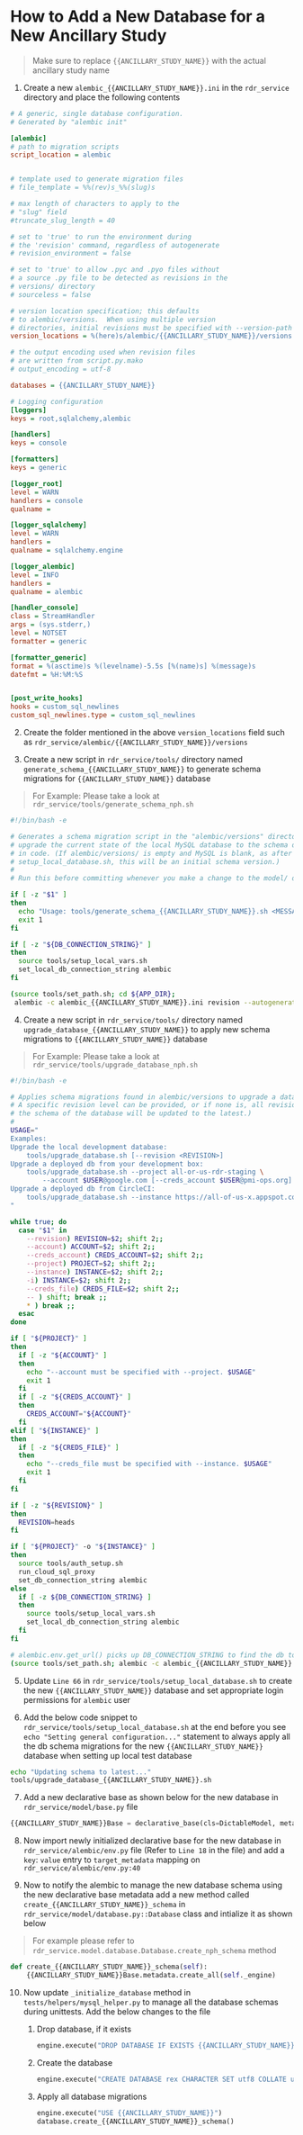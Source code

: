 # **How to Add a New Database for a New Ancillary Study**

> Make sure to replace `{{ANCILLARY_STUDY_NAME}}` with the actual ancillary study name

1. Create a new `alembic_{{ANCILLARY_STUDY_NAME}}.ini` in the `rdr_service` directory and place the following contents

```ini
# A generic, single database configuration.
# Generated by "alembic init"

[alembic]
# path to migration scripts
script_location = alembic


# template used to generate migration files
# file_template = %%(rev)s_%%(slug)s

# max length of characters to apply to the
# "slug" field
#truncate_slug_length = 40

# set to 'true' to run the environment during
# the 'revision' command, regardless of autogenerate
# revision_environment = false

# set to 'true' to allow .pyc and .pyo files without
# a source .py file to be detected as revisions in the
# versions/ directory
# sourceless = false

# version location specification; this defaults
# to alembic/versions.  When using multiple version
# directories, initial revisions must be specified with --version-path
version_locations = %(here)s/alembic/{{ANCILLARY_STUDY_NAME}}/versions

# the output encoding used when revision files
# are written from script.py.mako
# output_encoding = utf-8

databases = {{ANCILLARY_STUDY_NAME}}

# Logging configuration
[loggers]
keys = root,sqlalchemy,alembic

[handlers]
keys = console

[formatters]
keys = generic

[logger_root]
level = WARN
handlers = console
qualname =

[logger_sqlalchemy]
level = WARN
handlers =
qualname = sqlalchemy.engine

[logger_alembic]
level = INFO
handlers =
qualname = alembic

[handler_console]
class = StreamHandler
args = (sys.stderr,)
level = NOTSET
formatter = generic

[formatter_generic]
format = %(asctime)s %(levelname)-5.5s [%(name)s] %(message)s
datefmt = %H:%M:%S


[post_write_hooks]
hooks = custom_sql_newlines
custom_sql_newlines.type = custom_sql_newlines

```


2. Create the folder mentioned in the above `version_locations` field such as `rdr_service/alembic/{{ANCILLARY_STUDY_NAME}}/versions`

3. Create a new script in `rdr_service/tools/` directory named `generate_schema_{{ANCILLARY_STUDY_NAME}}` to generate schema migrations for `{{ANCILLARY_STUDY_NAME}}` database

> For Example: Please take a look at `rdr_service/tools/generate_schema_nph.sh`

```sh
#!/bin/bash -e

# Generates a schema migration script in the "alembic/versions" directory to
# upgrade the current state of the local MySQL database to the schema declared
# in code. (If alembic/versions/ is empty and MySQL is blank, as after running
# setup_local_database.sh, this will be an initial schema version.)
#
# Run this before committing whenever you make a change to the model/ directory.

if [ -z "$1" ]
then
  echo "Usage: tools/generate_schema_{{ANCILLARY_STUDY_NAME}}.sh <MESSAGE>"
  exit 1
fi

if [ -z "${DB_CONNECTION_STRING}" ]
then
  source tools/setup_local_vars.sh
  set_local_db_connection_string alembic
fi

(source tools/set_path.sh; cd ${APP_DIR};
 alembic -c alembic_{{ANCILLARY_STUDY_NAME}}.ini revision --autogenerate -m "$1")
```

4. Create a new script in `rdr_service/tools/` directory named `upgrade_database_{{ANCILLARY_STUDY_NAME}}` to apply new schema migrations to `{{ANCILLARY_STUDY_NAME}}` database

> For Example: Please take a look at `rdr_service/tools/upgrade_database_nph.sh`

```sh
#!/bin/bash -e

# Applies schema migrations found in alembic/versions to upgrade a database.
# A specific revision level can be provided, or if none is, all revisions will be applied (i.e.
# the schema of the database will be updated to the latest.)
#
USAGE="
Examples:
Upgrade the local development database:
    tools/upgrade_database.sh [--revision <REVISION>]
Upgrade a deployed db from your development box:
    tools/upgrade_database.sh --project all-or-us-rdr-staging \
        --account $USER@google.com [--creds_account $USER@pmi-ops.org]
Upgrade a deployed db from CircleCI:
    tools/upgrade_database.sh --instance https://all-of-us-x.appspot.com --creds_file ~/creds_file.key
"

while true; do
  case "$1" in
    --revision) REVISION=$2; shift 2;;
    --account) ACCOUNT=$2; shift 2;;
    --creds_account) CREDS_ACCOUNT=$2; shift 2;;
    --project) PROJECT=$2; shift 2;;
    --instance) INSTANCE=$2; shift 2;;
    -i) INSTANCE=$2; shift 2;;
    --creds_file) CREDS_FILE=$2; shift 2;;
    -- ) shift; break ;;
    * ) break ;;
  esac
done

if [ "${PROJECT}" ]
then
  if [ -z "${ACCOUNT}" ]
  then
    echo "--account must be specified with --project. $USAGE"
    exit 1
  fi
  if [ -z "${CREDS_ACCOUNT}" ]
  then
    CREDS_ACCOUNT="${ACCOUNT}"
  fi
elif [ "${INSTANCE}" ]
then
  if [ -z "${CREDS_FILE}" ]
  then
    echo "--creds_file must be specified with --instance. $USAGE"
    exit 1
  fi
fi

if [ -z "${REVISION}" ]
then
  REVISION=heads
fi

if [ "${PROJECT}" -o "${INSTANCE}" ]
then
  source tools/auth_setup.sh
  run_cloud_sql_proxy
  set_db_connection_string alembic
else
  if [ -z ${DB_CONNECTION_STRING} ]
  then
    source tools/setup_local_vars.sh
    set_local_db_connection_string alembic
  fi
fi

# alembic.env.get_url() picks up DB_CONNECTION_STRING to find the db to upgrade.
(source tools/set_path.sh; alembic -c alembic_{{ANCILLARY_STUDY_NAME}}.ini upgrade "${REVISION}")
```

5. Update `Line 66` in `rdr_service/tools/setup_local_database.sh` to create the new `{{ANCILLARY_STUDY_NAME}}` database and set appropriate login permissions for `alembic` user

6. Add the below code snippet to `rdr_service/tools/setup_local_database.sh` at the end before you see `echo "Setting general configuration..."` statement to always apply all the db schema migrations for the new `{{ANCILLARY_STUDY_NAME}}` database when setting up local test database

```sh
echo "Updating schema to latest..."
tools/upgrade_database_{{ANCILLARY_STUDY_NAME}}.sh
```

7. Add a new declarative base as shown below for the new database in `rdr_service/model/base.py` file
```python
{{ANCILLARY_STUDY_NAME}}Base = declarative_base(cls=DictableModel, metadata=MetaData(schema="{{ANCILLARY_STUDY_NAME}}"))
```

8. Now import newly initialized declarative base for the new database in `rdr_service/alembic/env.py` file (Refer to `Line 18` in the file) and add a `key`: `value` entry to `target_metadata` mapping on `rdr_service/alembic/env.py:40`

9. Now to notify the alembic to manage the new database schema using the new declarative base metadata add a new method called `create_{{ANCILLARY_STUDY_NAME}}_schema` in `rdr_service/model/database.py::Database` class and intialize it as shown below

> For example please refer to `rdr_service.model.database.Database.create_nph_schema` method

```python
def create_{{ANCILLARY_STUDY_NAME}}_schema(self):
    {{ANCILLARY_STUDY_NAME}}Base.metadata.create_all(self._engine)
```

10. Now update `_initialize_database` method in `tests/helpers/mysql_helper.py` to manage all the database schemas during unittests. Add the below changes to the file

    1. Drop database, if it exists
        ```python
        engine.execute("DROP DATABASE IF EXISTS {{ANCILLARY_STUDY_NAME}}")
        ```

    2. Create the database
        ```python
        engine.execute("CREATE DATABASE rex CHARACTER SET utf8 COLLATE utf8_general_ci")
        ```

    3. Apply all database migrations
        ```python
        engine.execute("USE {{ANCILLARY_STUDY_NAME}}")
        database.create_{{ANCILLARY_STUDY_NAME}}_schema()
        ```
